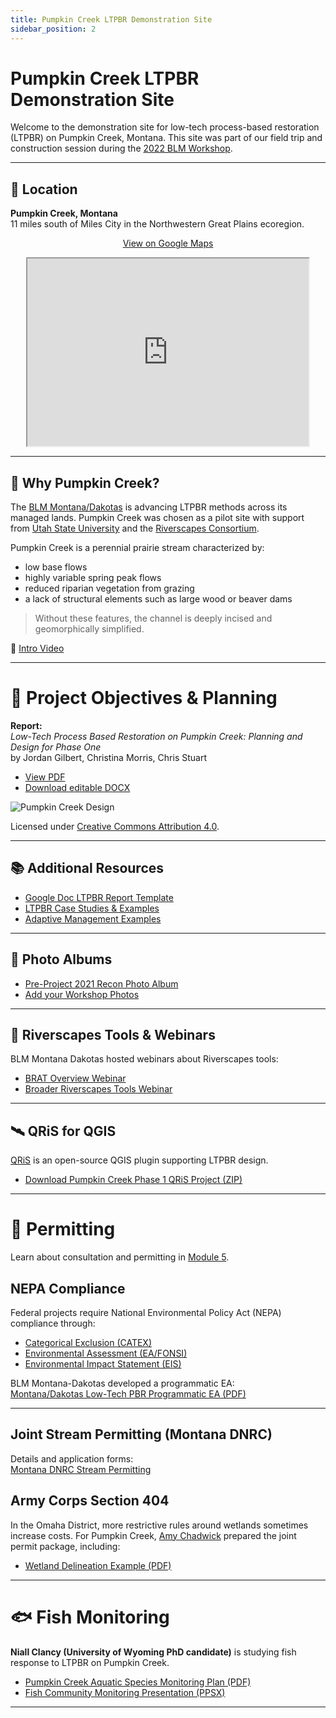 ```yaml
---
title: Pumpkin Creek LTPBR Demonstration Site
sidebar_position: 2
---
```


# Pumpkin Creek LTPBR Demonstration Site

Welcome to the demonstration site for low-tech process-based restoration (LTPBR) on Pumpkin Creek, Montana. This site was part of our field trip and construction session during the [2022 BLM Workshop](/workshops/2022/BLM/#agenda).

---

## 📍 Location

**Pumpkin Creek, Montana**  
11 miles south of Miles City in the Northwestern Great Plains ecoregion.

<div align="center">

[View on Google Maps](https://goo.gl/maps/7aXYTLahxBGSbTFn9)

<iframe src="https://www.google.com/maps/embed?pb=!1m26!1m12!1m3!1d148251.83648686708!2d-105.7937925080797!3d46.33200772602325!2m3!1f0!2f0!3f0!3m2!1i1024!2i768!4f13.1!4m11!3e0!4m5!1s0x533a74406ac7caa9%3A0x4a90b94e8bbe51dc!2sBureau%20of%20Land%20Management%20Miles%20City%20Field%20Office%2C%20111%20Garryowen%20Rd%2C%20Miles%20City%2C%20MT%2059301!3m2!1d46.3979812!2d-105.86413859999999!4m3!3m2!1d46.2132751!2d-105.67494959999999!5e1!3m2!1sen!2sus!4v1659479357933!5m2!1sen!2sus" width="450" height="300"  allowfullscreen="" loading="lazy"></iframe>

</div>

---

## 🌿 Why Pumpkin Creek?

The [BLM Montana/Dakotas](https://www.blm.gov/montana-dakotas) is advancing LTPBR methods across its managed lands. Pumpkin Creek was chosen as a pilot site with support from [Utah State University](http://restoration.usu.edu) and the [Riverscapes Consortium](http://riverscapes.xyz).

Pumpkin Creek is a perennial prairie stream characterized by:

- low base flows  
- highly variable spring peak flows  
- reduced riparian vegetation from grazing  
- a lack of structural elements such as large wood or beaver dams  

> Without these features, the channel is deeply incised and geomorphically simplified.

🎥 [Intro Video](https://www.youtube.com/watch?v=lq3X_rOOpYQ)

---

# 📝 Project Objectives & Planning

**Report:**  
*Low-Tech Process Based Restoration on Pumpkin Creek: Planning and Design for Phase One*  
by Jordan Gilbert, Christina Morris, Chris Stuart

- [View PDF](https://s3.us-west-2.amazonaws.com/etalweb.joewheaton.org/RestorationConsortium/Workshops/2022/BLM/Pumpkin_Creek_restoration_design.pdf)  
- [Download editable DOCX](https://s3.us-west-2.amazonaws.com/etalweb.joewheaton.org/RestorationConsortium/Workshops/2022/BLM/Pumpkin_Creek_restoration_design.docx)

![Pumpkin Creek Design](/img/workshops/2022/PumpkinDesign.png)

Licensed under [Creative Commons Attribution 4.0](https://creativecommons.org/).

---

## 📚 Additional Resources

- [Google Doc LTPBR Report Template](http://capstone.restoration.usu.edu/Course_Topics/WATS_5350/Low-Tech/Projects/birch/birchplanning.html#report-template)  
- [LTPBR Case Studies & Examples](/resources/casestudies)  
- [Adaptive Management Examples](/resources/adaptivemgt)

---

## 📸 Photo Albums

- [Pre-Project 2021 Recon Photo Album](https://photos.app.goo.gl/yyXSWavRwqdz4Ehq7)  
- [Add your Workshop Photos](https://photos.app.goo.gl/j3cjae4Qwk8jR6jh7)

---

## 🧰 Riverscapes Tools & Webinars

BLM Montana Dakotas hosted webinars about Riverscapes tools:

- [BRAT Overview Webinar](https://riverscapes.xyz/About/Community/Events/2021/2021_BRAT_BLM.html)  
- [Broader Riverscapes Tools Webinar](https://riverscapes.xyz/About/Community/Events/2021/2021_Riverscapes_BLM.html)

---

## 🛰️ QRiS for QGIS

[QRiS](https://riverscapes.github.io/QRiS/) is an open-source QGIS plugin supporting LTPBR design.  

- [Download Pumpkin Creek Phase 1 QRiS Project (ZIP)](https://s3.us-west-2.amazonaws.com/etalweb.joewheaton.org/RestorationConsortium/Workshops/2022/BLM/Pumpkin_Creek_Design.zip)

---

# 📝 Permitting

Learn about consultation and permitting in [Module 5](/workshops/2020/SGI/Modules/module5#c-consultation--permitting).

## NEPA Compliance

Federal projects require National Environmental Policy Act (NEPA) compliance through:

- [Categorical Exclusion (CATEX)](https://www.epa.gov/nepa/national-environmental-policy-act-review-process#CATEX)  
- [Environmental Assessment (EA/FONSI)](https://www.epa.gov/nepa/national-environmental-policy-act-review-process#ea)  
- [Environmental Impact Statement (EIS)](https://www.epa.gov/nepa/national-environmental-policy-act-review-process#EIS)

BLM Montana-Dakotas developed a programmatic EA:  
[Montana/Dakotas Low-Tech PBR Programmatic EA (PDF)](https://s3.us-west-2.amazonaws.com/etalweb.joewheaton.org/RestorationConsortium/Workshops/2022/BLM/Draft+Proposed+Action+Riverscape+Restoration+July+2020.pdf)

---

## Joint Stream Permitting (Montana DNRC)

Details and application forms:  
[Montana DNRC Stream Permitting](http://dnrc.mt.gov/divisions/cardd/conservation-districts/the-310-law)

## Army Corps Section 404

In the Omaha District, more restrictive rules around wetlands sometimes increase costs. For Pumpkin Creek, [Amy Chadwick](https://www.greatwesteng.com/team-member/amy-chadwick/) prepared the joint permit package, including:

- [Wetland Delineation Example (PDF)](https://s3.us-west-2.amazonaws.com/etalweb.joewheaton.org/RestorationConsortium/Workshops/2022/BLM/AR+Delineation_PumpkinCk_5_12_22_Draft.pdf)

---

# 🐟 Fish Monitoring

**Niall Clancy (University of Wyoming PhD candidate)** is studying fish response to LTPBR on Pumpkin Creek.

- [Pumpkin Creek Aquatic Species Monitoring Plan (PDF)](https://s3.us-west-2.amazonaws.com/etalweb.joewheaton.org/RestorationConsortium/Workshops/2022/BLM/PumpkinCr_Plan_NCfish.pdf)  
- [Fish Community Monitoring Presentation (PPSX)](https://s3.us-west-2.amazonaws.com/etalweb.joewheaton.org/RestorationConsortium/Workshops/2022/BLM/Clancy_PumpkinCreek_081022.ppsx)

---

